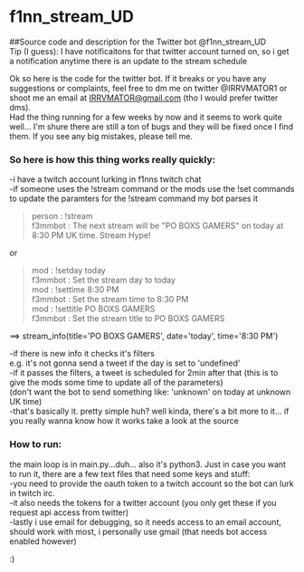 # f1nn_stream_UD  
##Source code and description for the Twitter bot @f1nn_stream_UD  
Tip (I guess): I have notificaitons for that twitter account turned on, so i get a notification anytime there is an update to the stream schedule  

Ok so here is the code for the twitter bot. If it breaks or you have any suggestions or complaints, feel free to dm me on twitter @IRRVMATOR1 or shoot me an email at IRRVMATOR@gmail.com (tho I would prefer twitter dms).  
Had the thing running for a few weeks by now and it seems to work quite well... I'm shure there are still a ton of bugs and they will be fixed once I find them. If you see any big mistakes, please tell me.  


### So here is how this thing works really quickly:  
-i have a twitch account lurking in f1nns twitch chat  
-if someone uses the !stream command or the mods use the !set commands to update the paramters for the !stream command my bot parses it  

 
> person  : !stream  
> f3mmbot : The next stream will be "PO BOXS GAMERS" on today at 8:30 PM UK time. Stream Hype!  
  
 or  
  
> mod     : !setday today  
> f3mmbot : Set the stream day to today  
> mod     : !settime 8:30 PM  
> f3mmbot : Set the stream time to 8:30 PM  
> mod     : !settitle PO BOXS GAMERS  
> f3mmbot : Set the stream title to PO BOXS GAMERS  
 
 ==> stream_info(title='PO BOXS GAMERS', date='today', time='8:30 PM')  

-if there is new info it checks it's filters  
   e.g. it's not gonna send a tweet if the day is set to 'undefined'  
-if it passes the filters, a tweet is scheduled for 2min after that (this is to give the mods some time to update all of the parameters)  
   (don't want the bot to send something like: 'unknown' on today at unknown UK time)  
-that's basically it. pretty simple huh? well kinda, there's a bit more to it... if you really wanna know how it works take a look at the source  


### How to run:  
the main loop is in main.py...duh... also it's python3. Just in case you want to run it, there are a few text files that need some keys and stuff:   
-you need to provide the oauth token to a twitch account so the bot can lurk in twitch irc.  
-it also needs the tokens for a twitter account (you only get these if you request api access from twitter)  
-lastly i use email for debugging, so it needs access to an email account, should work with most, i personally use gmail (that needs bot access enabled however)  

:)  
